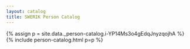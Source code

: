 ```yaml
---
layout: catalog
title: SWERIK Person Catalog
---
```

{% assign p = site.data._person-catalog.i-YP14Ms3o4gEdqJnyzqojhA %}
{% include person-catalog.html p=p %}

